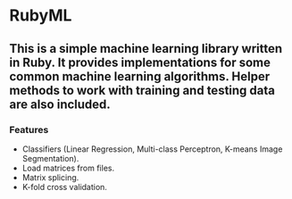 RubyML
======

This is a simple machine learning library written in Ruby. 
It provides implementations for some common machine learning algorithms. 
Helper methods to work with training and testing data are also included.
---

### Features

* Classifiers (Linear Regression, Multi-class Perceptron, K-means Image Segmentation).
* Load matrices from files.
* Matrix splicing.
* K-fold cross validation.
